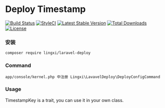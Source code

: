 # Deploy Timestamp

[![Build Status](https://travis-ci.org/LingxiTeam/laravel-deploy.svg?branch=master)](https://travis-ci.org/LingxiTeam/laravel-deploy.svg?branch=master)
[![StyleCI](https://styleci.io/repos/69326576/shield?branch=master)](https://styleci.io/repos/69326576)
[![Latest Stable Version](https://poser.pugx.org/lingxi/laravel-deploy/v/stable)](https://packagist.org/packages/lingxi/laravel-deploy)
[![Total Downloads](https://poser.pugx.org/lingxi/laravel-deploy/downloads)](https://packagist.org/packages/lingxi/laravel-deploy)
[![License](https://poser.pugx.org/lingxi/laravel-deploy/license)](https://packagist.org/packages/lingxi/laravel-deploy)

### 安装

    composer require lingxi/laravel-deploy

### Command

    app/console/kernel.php 中注册 Lingxi\LavavelDeploy\DeployConfigCommand

### Usage

TimestampKey is a trait, you can use it in your own class.
